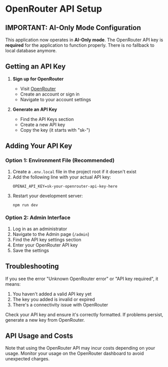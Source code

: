 # OpenRouter API Setup

## IMPORTANT: AI-Only Mode Configuration

This application now operates in **AI-Only mode**. The OpenRouter API key is **required** for the application to function properly. There is no fallback to local database anymore.

## Getting an API Key

1. **Sign up for OpenRouter**
   - Visit [OpenRouter](https://openrouter.ai/)
   - Create an account or sign in
   - Navigate to your account settings

2. **Generate an API Key**
   - Find the API Keys section
   - Create a new API key
   - Copy the key (it starts with "sk-")

## Adding Your API Key

### Option 1: Environment File (Recommended)

1. Create a `.env.local` file in the project root if it doesn't exist
2. Add the following line with your actual API key:
   ```
   OPENAI_API_KEY=sk-your-openrouter-api-key-here
   ```
3. Restart your development server:
   ```
   npm run dev
   ```

### Option 2: Admin Interface

1. Log in as an administrator
2. Navigate to the Admin page (`/admin`)
3. Find the API key settings section
4. Enter your OpenRouter API key
5. Save the settings

## Troubleshooting

If you see the error "Unknown OpenRouter error" or "API key required", it means:

1. You haven't added a valid API key yet
2. The key you added is invalid or expired
3. There's a connectivity issue with OpenRouter

Check your API key and ensure it's correctly formatted. If problems persist, generate a new key from OpenRouter.

## API Usage and Costs

Note that using the OpenRouter API may incur costs depending on your usage. Monitor your usage on the OpenRouter dashboard to avoid unexpected charges. 